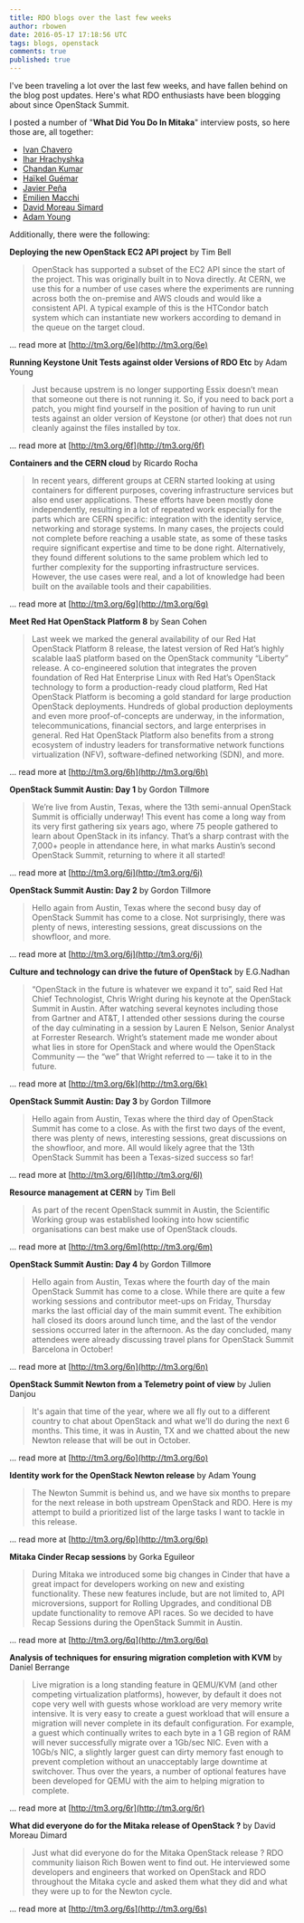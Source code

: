 ```yaml
---
title: RDO blogs over the last few weeks
author: rbowen
date: 2016-05-17 17:18:56 UTC
tags: blogs, openstack
comments: true
published: true
---
```


I've been traveling a lot over the last few weeks, and have fallen behind on the blog post updates. Here's what RDO enthusiasts have been blogging about since OpenStack Summit.

I posted a number of "**What Did You Do In Mitaka**" interview posts, so here those are, all together:

* [Ivan Chavero](https://www.rdoproject.org/blog/2016/04/what-did-you-do-in-mitaka-ivan-chavero/)
* [Ihar Hrachyshka](https://www.rdoproject.org/blog/2016/04/what-did-you-do-in-mitaka-ihar-hrachyshka-talks-about-neutron/)
* [Chandan Kumar](https://www.rdoproject.org/blog/2016/04/what-did-you-do-in-mitaka-chandan-kumar/)
* [Haïkel Guémar](https://www.rdoproject.org/blog/2016/04/what-did-you-do-in-mitaka-haikel-guemar/)
* [Javier Peña](https://www.rdoproject.org/blog/2016/04/what-did-you-do-in-mitaka-javier-pena/)
* [Emilien Macchi](https://www.rdoproject.org/blog/2016/05/what-did-you-do-in-mitaka-emilien-macchi/)
* [David Moreau Simard](https://www.rdoproject.org/blog/2016/05/what-did-you-do-in-mitaka-david-moreau-simard/)
* [Adam Young](https://www.rdoproject.org/blog/2016/05/what-did-you-do-in-mitaka-adam-young/)

Additionally, there were the following:

**Deploying the new OpenStack EC2 API project** by Tim Bell

> OpenStack has supported a subset of the EC2 API since the start of the project. This was originally built in to Nova directly. At CERN, we use this for a number of use cases where the experiments are running across both the on-premise and AWS clouds and would like a consistent API. A typical example of this is the HTCondor batch system which can instantiate new workers according to demand in the queue on the target cloud.

... read more at [http://tm3.org/6e](http://tm3.org/6e)

**Running Keystone Unit Tests against older Versions of RDO Etc** by Adam Young

> Just because upstrem is no longer supporting Essix doesn’t mean that someone out there is not running it. So, if you need to back port a patch, you might find yourself in the position of having to run unit tests against an older version of Keystone (or other) that does not run cleanly against the files installed by tox.

... read more at [http://tm3.org/6f](http://tm3.org/6f)

**Containers and the CERN cloud** by Ricardo Rocha

> In recent years, different groups at CERN started looking at using containers for different purposes, covering infrastructure services but also end user applications. These efforts have been mostly done independently, resulting in a lot of repeated work especially for the parts which are CERN specific: integration with the identity service, networking and storage systems. In many cases, the projects could not complete before reaching a usable state, as some of these tasks require significant expertise and time to be done right. Alternatively, they found different solutions to the same problem which led to further complexity for the supporting infrastructure services. However, the use cases were real, and a lot of knowledge had been built on the available tools and their capabilities.

... read more at [http://tm3.org/6g](http://tm3.org/6g)

**Meet Red Hat OpenStack Platform 8** by Sean Cohen

> Last week we marked the general availability of our Red Hat OpenStack Platform 8 release, the latest version of Red Hat’s highly scalable IaaS platform based on the OpenStack community “Liberty” release. A co-engineered solution that integrates the proven foundation of Red Hat Enterprise Linux with Red Hat’s OpenStack technology to form a production-ready cloud platform, Red Hat OpenStack Platform is becoming a gold standard for large production OpenStack deployments. Hundreds of global production deployments and even more proof-of-concepts are underway, in the information, telecommunications, financial sectors, and large enterprises in general. Red Hat OpenStack Platform also benefits from a strong ecosystem of industry leaders for transformative network functions virtualization (NFV), software-defined networking (SDN), and more.

... read more at [http://tm3.org/6h](http://tm3.org/6h)

**OpenStack Summit Austin: Day 1** by Gordon Tillmore

> We’re live from Austin, Texas, where the 13th semi-annual OpenStack Summit is officially underway! This event has come a long way from its very first gathering six years ago, where 75 people gathered to learn about OpenStack in its infancy. That’s a sharp contrast with the 7,000+ people in attendance here, in what marks Austin’s second OpenStack Summit, returning to where it all started!

... read more at [http://tm3.org/6i](http://tm3.org/6i)

**OpenStack Summit Austin: Day 2** by Gordon Tillmore

> Hello again from Austin, Texas where the second busy day of OpenStack Summit has come to a close. Not surprisingly, there was plenty of news, interesting sessions, great discussions on the showfloor, and more.

... read more at [http://tm3.org/6j](http://tm3.org/6j)

**Culture and technology can drive the future of OpenStack** by E.G.Nadhan

> “OpenStack in the future is whatever we expand it to”, said Red Hat Chief Technologist, Chris Wright during his keynote at the OpenStack Summit in Austin. After watching several keynotes including those from Gartner and AT&T, I attended other sessions during the course of the day culminating in a session by Lauren E Nelson, Senior Analyst at Forrester Research. Wright’s statement made me wonder about what lies in store for OpenStack and where would the OpenStack Community — the “we” that Wright referred to — take it to in the future. 

... read more at [http://tm3.org/6k](http://tm3.org/6k)

**OpenStack Summit Austin: Day 3** by Gordon Tillmore
 
> Hello again from Austin, Texas where the third day of OpenStack Summit has come to a close. As with the first two days of the event, there was plenty of news, interesting sessions, great discussions on the showfloor, and more. All would likely agree that the 13th OpenStack Summit has been a Texas-sized success so far!

... read more at [http://tm3.org/6l](http://tm3.org/6l)

**Resource management at CERN** by Tim Bell

> As part of the recent OpenStack summit in Austin, the Scientific Working group was established looking into how scientific organisations can best make use of OpenStack clouds.

... read more at [http://tm3.org/6m](http://tm3.org/6m)

**OpenStack Summit Austin: Day 4** by Gordon Tillmore 

> Hello again from Austin, Texas where the fourth day of the main OpenStack Summit has come to a close. While there are quite a few working sessions and contributor meet-ups on Friday, Thursday marks the last official day of the main summit event. The exhibition hall closed its doors around lunch time, and the last of the vendor sessions occurred later in the afternoon. As the day concluded, many attendees were already discussing travel plans for OpenStack Summit Barcelona in October!

... read more at [http://tm3.org/6n](http://tm3.org/6n)

**OpenStack Summit Newton from a Telemetry point of view** by Julien Danjou

> It's again that time of the year, where we all fly out to a different country to chat about OpenStack and what we'll do during the next 6 months. This time, it was in Austin, TX and we chatted about the new Newton release that will be out in October.

... read more at [http://tm3.org/6o](http://tm3.org/6o)


**Identity work for the OpenStack Newton release** by Adam Young

> The Newton Summit is behind us, and we have six months to prepare for the next release in both upstream OpenStack and RDO. Here is my attempt to build a prioritized list of the large tasks I want to tackle in this release.

... read more at [http://tm3.org/6p](http://tm3.org/6p)

**Mitaka Cinder Recap sessions** by Gorka Eguileor

> During Mitaka we introduced some big changes in Cinder that have a great impact for developers working on new and existing functionality. These new features include, but are not limited to, API microversions, support for Rolling Upgrades, and conditional DB update functionality to remove API races. So we decided to have Recap Sessions during the OpenStack Summit in Austin.

... read more at [http://tm3.org/6q](http://tm3.org/6q)

**Analysis of techniques for ensuring migration completion with KVM** by Daniel Berrange

> Live migration is a long standing feature in QEMU/KVM (and other competing virtualization platforms), however, by default it does not cope very well with guests whose workload are very memory write intensive. It is very easy to create a guest workload that will ensure a migration will never complete in its default configuration. For example, a guest which continually writes to each byte in a 1 GB region of RAM will never successfully migrate over a 1Gb/sec NIC. Even with a 10Gb/s NIC, a slightly larger guest can dirty memory fast enough to prevent completion without an unacceptably large downtime at switchover. Thus over the years, a number of optional features have been developed for QEMU with the aim to helping migration to complete.

... read more at [http://tm3.org/6r](http://tm3.org/6r)

**What did everyone do for the Mitaka release of OpenStack ?** by David Moreau Dimard

> Just what did everyone do for the Mitaka OpenStack release ?
> RDO community liaison Rich Bowen went to find out.
> He interviewed some developers and engineers that worked on OpenStack and RDO throughout the Mitaka cycle and asked them what they did and what they were up to for the Newton cycle.

... read more at [http://tm3.org/6s](http://tm3.org/6s)

